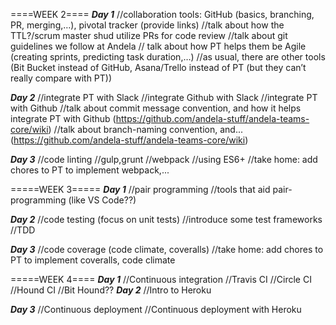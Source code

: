 ====WEEK 2====
_____Day 1_____
//collaboration tools: GitHub (basics, branching, PR, merging,…), pivotal tracker (provide links)
//talk about how the TTL?/scrum master shud utilize PRs for code review
//talk about git guidelines we follow at Andela
// talk about how PT helps them be Agile (creating sprints, predicting task duration,…)
//as usual, there are other tools (Bit Bucket instead of GitHub, Asana/Trello instead of PT (but they can’t really compare with PT))

_____Day 2_____
//integrate PT with Slack
//integrate Github with Slack
//integrate PT with Github
//talk about commit message convention, and how it helps integrate PT with Github (https://github.com/andela-stuff/andela-teams-core/wiki)
//talk about branch-naming convention, and...(https://github.com/andela-stuff/andela-teams-core/wiki)

_____Day 3_____
//code linting
//gulp,grunt
//webpack
//using ES6+
//take home: add chores to PT to implement webpack,...

=====WEEK 3=====
_____Day 1_____
//pair programming
//tools that aid pair-programming (like VS Code??)

_____Day 2_____
//code testing (focus on unit tests)
//introduce some test frameworks
//TDD

_____Day 3_____
//code coverage (code climate, coveralls)
//take home: add chores to PT to implement coveralls, code climate

=====WEEK 4====
_____Day 1_____
//Continuous integration
//Travis CI
//Circle CI
//Hound CI
//Bit Hound??
_____Day 2_____
//Intro to Heroku 

_____Day 3_____
//Continuous deployment
//Continuous deployment with Heroku
